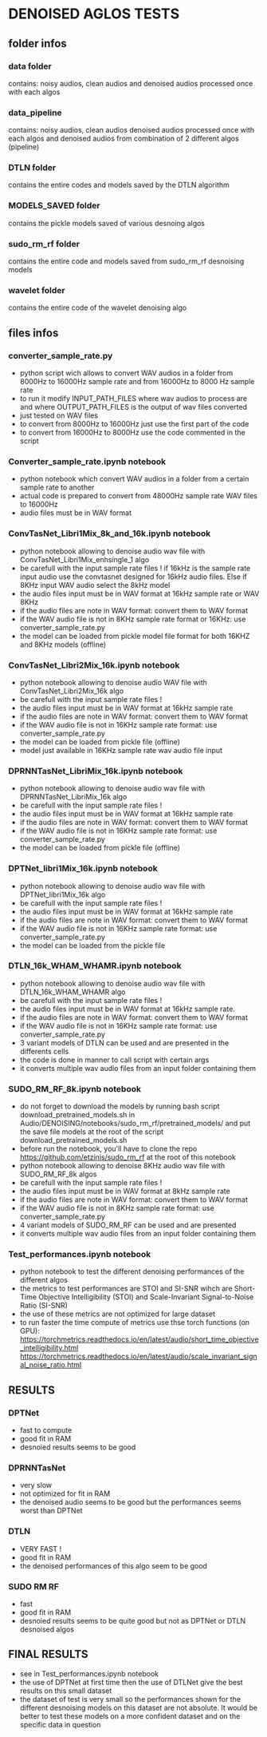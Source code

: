 # DENOISED AGLOS TESTS

## folder infos
### data folder
contains: noisy audios, clean audios and denoised audios processed once with each algos
### data_pipeline
contains: noisy audios, clean audios denoised audios processed once with each algos and denoised audios from combination of 2 different algos (pipeline) 
### DTLN folder
contains the entire codes and models saved by the DTLN algorithm
### MODELS_SAVED folder
contains the pickle models saved of various desnoing algos
### sudo_rm_rf folder 
contains the entire code and models saved from sudo_rm_rf desnoising models
### wavelet folder
contains the entire code of the wavelet denoising algo

## files infos
### converter_sample_rate.py 
- python script wich allows to convert WAV audios in a folder from 8000Hz to 16000Hz sample rate and from 16000Hz to 8000 Hz sample rate
- to run it modify INPUT_PATH_FILES where wav audios to process are and where OUTPUT_PATH_FILES is the output of wav files converted
- just tested on WAV files
- to convert from 8000Hz to 16000Hz just use the first part of the code
- to convert from 16000Hz to 8000Hz use the code commented in the script
### Converter_sample_rate.ipynb notebook
- python notebook which convert WAV audios in a folder from a certain sample rate to another
- actual code is prepared to convert from 48000Hz sample rate WAV files to 16000Hz
- audio files must be in WAV format
### ConvTasNet_Libri1Mix_8k_and_16k.ipynb notebook
- python notebook allowing to denoise audio wav file with ConvTasNet_Libri1Mix_enhsingle_1 algo
- be carefull with the input sample rate files ! if 16kHz is the sample rate input audio use the convtasnet designed for 16kHz audio files. Else if 8KHz input WAV audio select the 8kHz model
- the audio files input must be in WAV format at 16kHz sample rate or WAV 8KHz
- if the audio files are note in WAV format: convert them to WAV format
- if the WAV audio file is not in 8KHz sample rate format or 16KHz: use converter_sample_rate.py
- the model can be loaded from pickle model file format for both 16KHZ and 8KHz models (offline)
### ConvTasNet_Libri2Mix_16k.ipynb notebook
- python notebook allowing to denoise audio WAV file with ConvTasNet_Libri2Mix_16k algo
- be carefull with the input sample rate files ! 
- the audio files input must be in WAV format at 16kHz sample rate
- if the audio files are note in WAV format: convert them to WAV format
- if the WAV audio file is not in 16KHz sample rate format: use converter_sample_rate.py
- the model can be loaded from pickle file (offline)
- model just available in 16KHz sample rate wav audio file input
### DPRNNTasNet_LibriMix_16k.ipynb notebook
- python notebook allowing to denoise audio wav file with DPRNNTasNet_LibriMix_16k algo
- be carefull with the input sample rate files !
- the audio files input must be in WAV format at 16kHz sample rate
- if the audio files are note in WAV format: convert them to WAV format
- if the WAV audio file is not in 16KHz sample rate format: use converter_sample_rate.py
- the model can be loaded from pickle file (offline)
### DPTNet_libri1Mix_16k.ipynb notebook
- python notebook allowing to denoise audio wav file with DPTNet_libri1Mix_16k algo
- be carefull with the input sample rate files ! 
- the audio files input must be in WAV format at 16kHz sample rate
- if the audio files are note in WAV format: convert them to WAV format
- if the WAV audio file is not in 16KHz sample rate format: use converter_sample_rate.py
- the model can be loaded from the pickle file
### DTLN_16k_WHAM_WHAMR.ipynb notebook
- python notebook allowing to denoise audio wav file with DTLN_16k_WHAM_WHAMR algo
- be carefull with the input sample rate files !
- the audio files input must be in WAV format at 16kHz sample rate.
- if the audio files are note in WAV format: convert them to WAV format
- if the WAV audio file is not in 16KHz sample rate format: use converter_sample_rate.py
- 3 variant models of DTLN can be used and are presented in the differents cells
- the code is done in manner to call script with certain args
- it converts multiple wav audio files from an input folder containing them
### SUDO_RM_RF_8k.ipynb notebook
- do not forget to download the models by running bash script download_pretrained_models.sh in Audio/DENOISING/notebooks/sudo_rm_rf/pretrained_models/ and put the save file models at the root of the script download_pretrained_models.sh 
- before run the notebook, you'll have to clone the repo https://github.com/etzinis/sudo_rm_rf at the root of this notebook
- python notebook allowing to denoise 8KHz audio wav file with SUDO_RM_RF_8k algos
- be carefull with the input sample rate files !
- the audio files input must be in WAV format at 8kHz sample rate
- if the audio files are note in WAV format: convert them to WAV format
- if the WAV audio file is not in 8KHz sample rate format: use converter_sample_rate.py
- 4 variant models of SUDO_RM_RF can be used and are presented
- it converts multiple wav audio files from an input folder containing them

### Test_performances.ipynb notebook
- python notebook to test the different denoising performances of the different algos
- the metrics to test performances are STOI and SI-SNR wihch are Short-Time Objective Intelligibility (STOI) and Scale-Invariant Signal-to-Noise Ratio (SI-SNR)
- the use of these metrics are not optimized for large dataset
- to run faster the time compute of metrics use thse torch functions (on GPU):
https://torchmetrics.readthedocs.io/en/latest/audio/short_time_objective_intelligibility.html
https://torchmetrics.readthedocs.io/en/latest/audio/scale_invariant_signal_noise_ratio.html




## RESULTS

### DPTNet
- fast to compute
- good fit in RAM
- desnoied results seems to be good

### DPRNNTasNet
- very slow
- not optimized for fit in RAM
- the denoised audio seems to be good but the performances seems worst than DPTNet

### DTLN
- VERY FAST !
- good fit in RAM
- the denoised performances of this algo seem to be good


### SUDO RM RF
- fast
- good fit in RAM
- desnoied results seems to be quite good but not as DPTNet or DTLN desnoised algos


## FINAL RESULTS

- see in Test_performances.ipynb notebook
- the use of DPTNet at first time then the use of DTLNet give the best results on this small dataset
- the dataset of test is very small so the performances shown for the different desnoising models on this dataset are not absolute. 
It would be better to test these models on a more confident dataset and on the specific data in question
